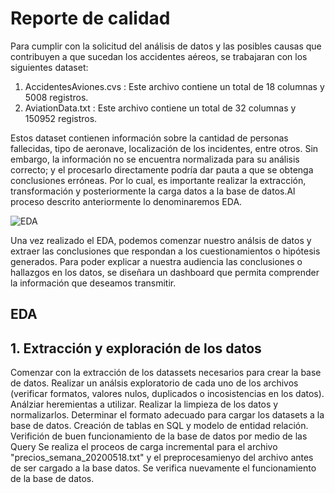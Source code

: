 # Reporte de calidad

Para cumplir con la solicitud del análisis de datos y las posibles causas que contribuyen a que sucedan los accidentes aéreos, se trabajaran con los siguientes dataset: <br>

1. AccidentesAviones.cvs : Este archivo contiene un total de 18 columnas y 5008 registros. <br>
2. AviationData.txt : Este archivo contiene un total de 32 columnas y 150952 registros. <br>

Estos dataset contienen información sobre la cantidad de personas fallecidas, tipo de aeronave, localización de los incidentes, entre otros. Sin embargo, la información no se encuentra normalizada para su análisis correcto; y el procesarlo directamente podría dar pauta a que se obtenga conclusiones erróneas. Por lo cual, es importante realizar la extracción, transformación y posteriormente la carga datos a la base de datos.Al proceso descrito anteriormente lo denominaremos EDA. <br>


![EDA](https://user-images.githubusercontent.com/103619850/201061227-8f5f78b7-76fb-42da-9154-55d3fd4ae8b2.png)


Una vez realizado el EDA, podemos comenzar nuestro análsis de datos y extraer las conclusiones que respondan a los cuestionamientos o hipótesis generados. Para poder explicar a nuestra audiencia las conclusiones o hallazgos en los datos, se diseñara un dashboard que permita comprender la información que deseamos transmitir. <br>


## EDA
## 1. Extracción y exploración de los datos

Comenzar con la extracción de los datassets necesarios para crear la base de datos.
Realizar un análsis exploratorio de cada uno de los archivos (verificar formatos, valores nulos, duplicados o incosistencias en los datos). Análziar heremientas a utilizar.
Realizar la limpieza de los datos y normalizarlos. Determinar el formato adecuado para cargar los datasets a la base de datos.
Creación de tablas en SQL y modelo de entidad relación. Verifición de buen funcionamiento de la base de datos por medio de las Query
Se realiza el proceos de carga incremental para el archivo "precios_semana_20200518.txt" y el preprocesamienyo del archivo antes de ser cargado a la base datos.
Se verifica nuevamente el funcionamiento de la base de datos.
